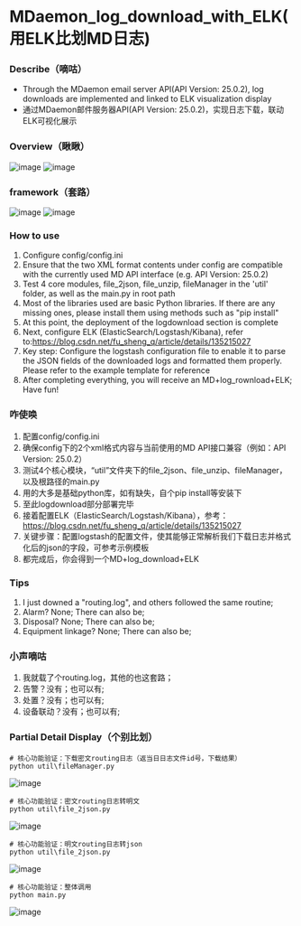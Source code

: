 # MDaemon_log_download_with_ELK(用ELK比划MD日志)
### Describe（嘀咕）
- Through the MDaemon email server API(API Version: 25.0.2), log downloads are implemented and linked to ELK visualization display
- 通过MDaemon邮件服务器API(API Version: 25.0.2)，实现日志下载，联动ELK可视化展示

### Overview（瞅瞅）

![image](https://github.com/user-attachments/assets/3f6fb2e5-0a3b-4583-94f1-d8971c5c2a7a)
![image](https://github.com/user-attachments/assets/7afd2986-4c8c-47a2-8b30-60fbe61dd90e)


### framework（套路）
![image](https://github.com/user-attachments/assets/bbd1d942-779e-4218-bc30-291739ce0a7e)
![image](https://github.com/user-attachments/assets/77a9f8d4-cd2f-4dd2-83e7-a841aa0fd2c2)


### How to use
1. Configure config/config.ini
2. Ensure that the two XML format contents under config are compatible with the currently used MD API interface (e.g. API Version: 25.0.2)
3. Test 4 core modules, file_2json, file_unzip, fileManager in the 'util' folder, as well as the main.py in root path
4. Most of the libraries used are basic Python libraries. If there are any missing ones, please install them using methods such as "pip install"
5. At this point, the deployment of the logdownload section is complete
6. Next, configure ELK (ElasticSearch/Logstash/Kibana), refer to:https://blog.csdn.net/fu_sheng_q/article/details/135215027
7. Key step: Configure the logstash configuration file to enable it to parse the JSON fields of the downloaded logs and formatted them properly. Please refer to the example template for reference
8. After completing everything, you will receive an MD+log_rownload+ELK; Have fun!

### 咋使唤
1. 配置config/config.ini
2. 确保config下的2个xml格式内容与当前使用的MD API接口兼容（例如：API Version: 25.0.2）
3. 测试4个核心模块，“util”文件夹下的file_2json、file_unzip、fileManager，以及根路径的main.py
4. 用的大多是基础python库，如有缺失，自个pip install等安装下
5. 至此logdownload部分部署完毕
6. 接着配置ELK（ElasticSearch/Logstash/Kibana），参考：https://blog.csdn.net/fu_sheng_q/article/details/135215027
7. 关键步骤：配置logstash的配置文件，使其能够正常解析我们下载日志并格式化后的json的字段，可参考示例模板
8. 都完成后，你会得到一个MD+log_download+ELK

### Tips
1. I just downed a "routing.log", and others followed the same routine; 
2. Alarm? None; There can also be;
3. Disposal? None; There can also be;
4. Equipment linkage? None; There can also be;

### 小声嘀咕
1. 我就载了个routing.log，其他的也这套路；
2. 告警？没有；也可以有;
3. 处置？没有；也可以有;
4. 设备联动？没有；也可以有;


### Partial Detail Display（个别比划）
```
# 核心功能验证：下载密文routing日志（返当日日志文件id号，下载结果）
python util\fileManager.py
```
![image](https://github.com/user-attachments/assets/40666f52-f06a-45b3-ba9d-013c6dddae0e)


```
# 核心功能验证：密文routing日志转明文
python util\file_2json.py
```
![image](https://github.com/user-attachments/assets/a77072cb-afee-4d21-bf18-428d15e50050)

```
# 核心功能验证：明文routing日志转json
python util\file_2json.py
```
![image](https://github.com/user-attachments/assets/d3d217af-e671-4697-a477-bcf18ca7d614)

```
# 核心功能验证：整体调用
python main.py
```
![image](https://github.com/user-attachments/assets/03a73309-cc34-464b-b5db-29feb190af05)

